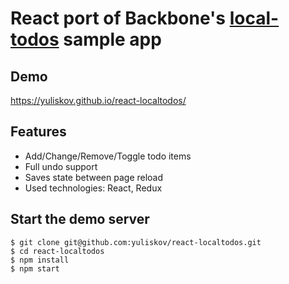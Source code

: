 # React port of Backbone's [local-todos](http://backbonejs.org/docs/todos.html) sample app

## Demo

https://yuliskov.github.io/react-localtodos/

## Features

- Add/Change/Remove/Toggle todo items
- Full undo support
- Saves state between page reload
- Used technologies: React, Redux

## Start the demo server

```console
$ git clone git@github.com:yuliskov/react-localtodos.git
$ cd react-localtodos
$ npm install
$ npm start
```
